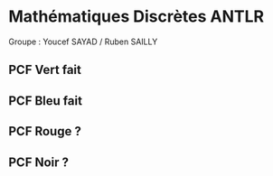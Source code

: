 # Mathématiques Discrètes ANTLR

Groupe : Youcef SAYAD / Ruben SAILLY

## PCF Vert fait

## PCF Bleu fait

## PCF Rouge ?

## PCF Noir ?